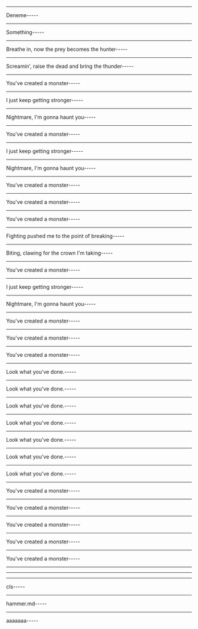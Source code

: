 

------

Deneme-----

------

Something-----

------

Breathe in, now the prey becomes the hunter-----

------

Screamin', raise the dead and bring the thunder-----

------

You've created a monster-----

------

I just keep getting stronger-----

------

Nightmare, I'm gonna haunt you-----

------

You've created a monster-----

------

I just keep getting stronger-----

------

Nightmare, I'm gonna haunt you-----

------

You've created a monster-----

------

You've created a monster-----

------

You've created a monster-----

------

Fighting pushed me to the point of breaking-----

------

Biting, clawing for the crown I'm taking-----

------

You've created a monster-----

------

I just keep getting stronger-----

------

Nightmare, I'm gonna haunt you-----

------

You've created a monster-----

------

You've created a monster-----

------

You've created a monster-----

------

Look what you've done.-----

------

Look what you've done.-----

------

Look what you've done.-----

------

Look what you've done.-----

------

Look what you've done.-----

------

Look what you've done.-----

------

Look what you've done.-----

------

You've created a monster-----

------

You've created a monster-----

------

You've created a monster-----

------

You've created a monster-----

------

You've created a monster-----

------

-----

------

cls-----

------

hammer.md-----

------

aaaaaaa-----